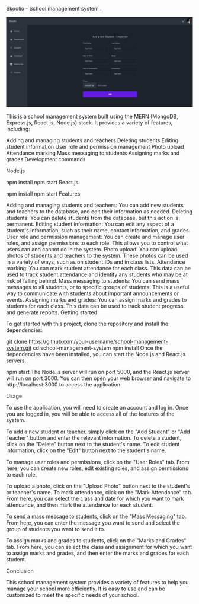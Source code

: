 Skoolio - School management system .

![My photo](./frontend/public/readme1.png)


This is a school management system built using the MERN (MongoDB, Express.js, React.js, Node.js) stack. It provides a variety of features, including:

Adding and managing students and teachers
Deleting students
Editing student information
User role and permission management
Photo upload
Attendance marking
Mass messaging to students
Assigning marks and grades
Development commands

Node.js

npm install
npm start
React.js

npm install
npm start
Features

Adding and managing students and teachers: You can add new students and teachers to the database, and edit their information as needed.
Deleting students: You can delete students from the database, but this action is permanent.
Editing student information: You can edit any aspect of a student's information, such as their name, contact information, and grades.
User role and permission management: You can create and manage user roles, and assign permissions to each role. This allows you to control what users can and cannot do in the system.
Photo upload: You can upload photos of students and teachers to the system. These photos can be used in a variety of ways, such as on student IDs and in class lists.
Attendance marking: You can mark student attendance for each class. This data can be used to track student attendance and identify any students who may be at risk of falling behind.
Mass messaging to students: You can send mass messages to all students, or to specific groups of students. This is a useful way to communicate with students about important announcements or events.
Assigning marks and grades: You can assign marks and grades to students for each class. This data can be used to track student progress and generate reports.
Getting started

To get started with this project, clone the repository and install the dependencies:

git clone https://github.com/your-username/school-management-system.git
cd school-management-system
npm install
Once the dependencies have been installed, you can start the Node.js and React.js servers:

npm start
The Node.js server will run on port 5000, and the React.js server will run on port 3000. You can then open your web browser and navigate to http://localhost:3000 to access the application.

Usage

To use the application, you will need to create an account and log in. Once you are logged in, you will be able to access all of the features of the system.

To add a new student or teacher, simply click on the "Add Student" or "Add Teacher" button and enter the relevant information. To delete a student, click on the "Delete" button next to the student's name. To edit student information, click on the "Edit" button next to the student's name.

To manage user roles and permissions, click on the "User Roles" tab. From here, you can create new roles, edit existing roles, and assign permissions to each role.

To upload a photo, click on the "Upload Photo" button next to the student's or teacher's name. To mark attendance, click on the "Mark Attendance" tab. From here, you can select the class and date for which you want to mark attendance, and then mark the attendance for each student.

To send a mass message to students, click on the "Mass Messaging" tab. From here, you can enter the message you want to send and select the group of students you want to send it to.

To assign marks and grades to students, click on the "Marks and Grades" tab. From here, you can select the class and assignment for which you want to assign marks and grades, and then enter the marks and grades for each student.

Conclusion

This school management system provides a variety of features to help you manage your school more efficiently. It is easy to use and can be customized to meet the specific needs of your school.